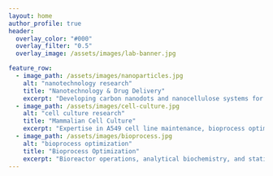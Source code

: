 ```yaml
---
layout: home
author_profile: true
header:
  overlay_color: "#000"
  overlay_filter: "0.5"
  overlay_image: /assets/images/lab-banner.jpg

feature_row:
  - image_path: /assets/images/nanoparticles.jpg
    alt: "nanotechnology research"
    title: "Nanotechnology & Drug Delivery"
    excerpt: "Developing carbon nanodots and nanocellulose systems for enhanced therapeutic protein bioavailability and targeted drug delivery applications."
  - image_path: /assets/images/cell-culture.jpg
    alt: "cell culture research"
    title: "Mammalian Cell Culture"
    excerpt: "Expertise in A549 cell line maintenance, bioprocess optimization, and GMP-aligned protocols for therapeutic applications."
  - image_path: /assets/images/bioprocess.jpg
    alt: "bioprocess optimization"
    title: "Bioprocess Optimization"
    excerpt: "Bioreactor operations, analytical biochemistry, and statistical analysis for industrial biotechnology applications."
---
```



